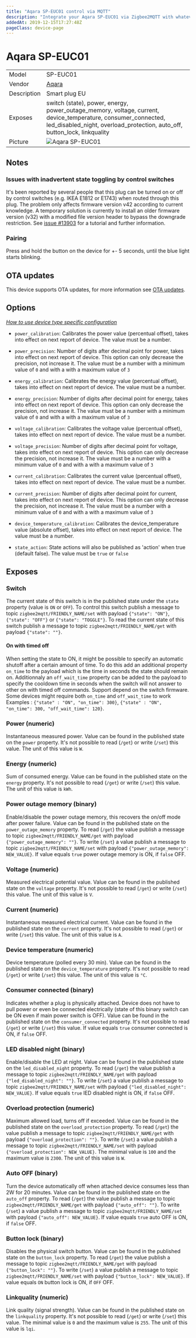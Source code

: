 ```yaml
---
title: "Aqara SP-EUC01 control via MQTT"
description: "Integrate your Aqara SP-EUC01 via Zigbee2MQTT with whatever smart home infrastructure you are using without the vendor's bridge or gateway."
addedAt: 2019-12-15T17:27:48Z
pageClass: device-page
---
```


<!-- !!!! -->
<!-- ATTENTION: This file is auto-generated through docgen! -->
<!-- You can only edit the "Notes"-Section between the two comment lines "Notes BEGIN" and "Notes END". -->
<!-- Do not use h1 or h2 heading within "## Notes"-Section. -->
<!-- !!!! -->

# Aqara SP-EUC01

|     |     |
|-----|-----|
| Model | SP-EUC01  |
| Vendor  | [Aqara](/supported-devices/#v=Aqara)  |
| Description | Smart plug EU |
| Exposes | switch (state), power, energy, power_outage_memory, voltage, current, device_temperature, consumer_connected, led_disabled_night, overload_protection, auto_off, button_lock, linkquality |
| Picture | ![Aqara SP-EUC01](https://www.zigbee2mqtt.io/images/devices/SP-EUC01.jpg) |


<!-- Notes BEGIN: You can edit here. Add "## Notes" headline if not already present. -->
## Notes
### Issues with inadvertent state toggling by control switches
It's been reported by several people that this plug can be turned on or off by control switches (e.g. IKEA E1812 or E1743) when routed through this plug. The problem only affects firmware version v42 according to current knowledge.
A temporary solution is currently to install an older firmware version (v32) with a modified file version header to bypass the downgrade restriction. See [issue #13903](https://github.com/Koenkk/zigbee2mqtt/issues/13903#issuecomment-1244720072) for a tutorial and further information.

### Pairing
Press and hold the button on the device for +- 5 seconds, until the blue light starts blinking.
<!-- Notes END: Do not edit below this line -->


## OTA updates
This device supports OTA updates, for more information see [OTA updates](../guide/usage/ota_updates.md).


## Options
*[How to use device type specific configuration](../guide/configuration/devices-groups.md#specific-device-options)*

* `power_calibration`: Calibrates the power value (percentual offset), takes into effect on next report of device. The value must be a number.

* `power_precision`: Number of digits after decimal point for power, takes into effect on next report of device. This option can only decrease the precision, not increase it. The value must be a number with a minimum value of `0` and with a with a maximum value of `3`

* `energy_calibration`: Calibrates the energy value (percentual offset), takes into effect on next report of device. The value must be a number.

* `energy_precision`: Number of digits after decimal point for energy, takes into effect on next report of device. This option can only decrease the precision, not increase it. The value must be a number with a minimum value of `0` and with a with a maximum value of `3`

* `voltage_calibration`: Calibrates the voltage value (percentual offset), takes into effect on next report of device. The value must be a number.

* `voltage_precision`: Number of digits after decimal point for voltage, takes into effect on next report of device. This option can only decrease the precision, not increase it. The value must be a number with a minimum value of `0` and with a with a maximum value of `3`

* `current_calibration`: Calibrates the current value (percentual offset), takes into effect on next report of device. The value must be a number.

* `current_precision`: Number of digits after decimal point for current, takes into effect on next report of device. This option can only decrease the precision, not increase it. The value must be a number with a minimum value of `0` and with a with a maximum value of `3`

* `device_temperature_calibration`: Calibrates the device_temperature value (absolute offset), takes into effect on next report of device. The value must be a number.

* `state_action`: State actions will also be published as 'action' when true (default false). The value must be `true` or `false`


## Exposes

### Switch 
The current state of this switch is in the published state under the `state` property (value is `ON` or `OFF`).
To control this switch publish a message to topic `zigbee2mqtt/FRIENDLY_NAME/set` with payload `{"state": "ON"}`, `{"state": "OFF"}` or `{"state": "TOGGLE"}`.
To read the current state of this switch publish a message to topic `zigbee2mqtt/FRIENDLY_NAME/get` with payload `{"state": ""}`.

#### On with timed off
When setting the state to ON, it might be possible to specify an automatic shutoff after a certain amount of time. To do this add an additional property `on_time` to the payload which is the time in seconds the state should remain on.
Additionnaly an `off_wait_time` property can be added to the payload to specify the cooldown time in seconds when the switch will not answer to other on with timed off commands.
Support depend on the switch firmware. Some devices might require both `on_time` and `off_wait_time` to work
Examples : `{"state" : "ON", "on_time": 300}`, `{"state" : "ON", "on_time": 300, "off_wait_time": 120}`.

### Power (numeric)
Instantaneous measured power.
Value can be found in the published state on the `power` property.
It's not possible to read (`/get`) or write (`/set`) this value.
The unit of this value is `W`.

### Energy (numeric)
Sum of consumed energy.
Value can be found in the published state on the `energy` property.
It's not possible to read (`/get`) or write (`/set`) this value.
The unit of this value is `kWh`.

### Power outage memory (binary)
Enable/disable the power outage memory, this recovers the on/off mode after power failure.
Value can be found in the published state on the `power_outage_memory` property.
To read (`/get`) the value publish a message to topic `zigbee2mqtt/FRIENDLY_NAME/get` with payload `{"power_outage_memory": ""}`.
To write (`/set`) a value publish a message to topic `zigbee2mqtt/FRIENDLY_NAME/set` with payload `{"power_outage_memory": NEW_VALUE}`.
If value equals `true` power outage memory is ON, if `false` OFF.

### Voltage (numeric)
Measured electrical potential value.
Value can be found in the published state on the `voltage` property.
It's not possible to read (`/get`) or write (`/set`) this value.
The unit of this value is `V`.

### Current (numeric)
Instantaneous measured electrical current.
Value can be found in the published state on the `current` property.
It's not possible to read (`/get`) or write (`/set`) this value.
The unit of this value is `A`.

### Device temperature (numeric)
Device temperature (polled every 30 min).
Value can be found in the published state on the `device_temperature` property.
It's not possible to read (`/get`) or write (`/set`) this value.
The unit of this value is `°C`.

### Consumer connected (binary)
Indicates whether a plug is physically attached. Device does not have to pull power or even be connected electrically (state of this binary switch can be ON even if main power switch is OFF).
Value can be found in the published state on the `consumer_connected` property.
It's not possible to read (`/get`) or write (`/set`) this value.
If value equals `true` consumer connected is ON, if `false` OFF.

### LED disabled night (binary)
Enable/disable the LED at night.
Value can be found in the published state on the `led_disabled_night` property.
To read (`/get`) the value publish a message to topic `zigbee2mqtt/FRIENDLY_NAME/get` with payload `{"led_disabled_night": ""}`.
To write (`/set`) a value publish a message to topic `zigbee2mqtt/FRIENDLY_NAME/set` with payload `{"led_disabled_night": NEW_VALUE}`.
If value equals `true` lED disabled night is ON, if `false` OFF.

### Overload protection (numeric)
Maximum allowed load, turns off if exceeded.
Value can be found in the published state on the `overload_protection` property.
To read (`/get`) the value publish a message to topic `zigbee2mqtt/FRIENDLY_NAME/get` with payload `{"overload_protection": ""}`.
To write (`/set`) a value publish a message to topic `zigbee2mqtt/FRIENDLY_NAME/set` with payload `{"overload_protection": NEW_VALUE}`.
The minimal value is `100` and the maximum value is `2300`.
The unit of this value is `W`.

### Auto OFF (binary)
Turn the device automatically off when attached device consumes less than 2W for 20 minutes.
Value can be found in the published state on the `auto_off` property.
To read (`/get`) the value publish a message to topic `zigbee2mqtt/FRIENDLY_NAME/get` with payload `{"auto_off": ""}`.
To write (`/set`) a value publish a message to topic `zigbee2mqtt/FRIENDLY_NAME/set` with payload `{"auto_off": NEW_VALUE}`.
If value equals `true` auto OFF is ON, if `false` OFF.

### Button lock (binary)
Disables the physical switch button.
Value can be found in the published state on the `button_lock` property.
To read (`/get`) the value publish a message to topic `zigbee2mqtt/FRIENDLY_NAME/get` with payload `{"button_lock": ""}`.
To write (`/set`) a value publish a message to topic `zigbee2mqtt/FRIENDLY_NAME/set` with payload `{"button_lock": NEW_VALUE}`.
If value equals `ON` button lock is ON, if `OFF` OFF.

### Linkquality (numeric)
Link quality (signal strength).
Value can be found in the published state on the `linkquality` property.
It's not possible to read (`/get`) or write (`/set`) this value.
The minimal value is `0` and the maximum value is `255`.
The unit of this value is `lqi`.

